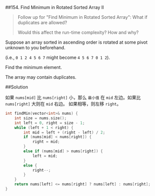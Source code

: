##154. Find Minimum in Rotated Sorted Array II

>Follow up for "Find Minimum in Rotated Sorted Array":
>What if duplicates are allowed?
>
>Would this affect the run-time complexity? How and why?

Suppose an array sorted in ascending order is rotated at some pivot unknown to you beforehand.

(i.e., `0 1 2 4 5 6 7` might become `4 5 6 7 0 1 2`).

Find the minimum element.

The array may contain duplicates.

##Solution

如果 `nums[mid]` 比 `nums[right]` 小，那么 `最小值` 在 `mid` 左边。如果比 `nums[right]` 大则在 `mid` 右边。 如果相等，则左移 `right`。

```cpp
int findMin(vector<int>& nums) {
    int size = nums.size();
	int left = 0, right = size - 1;
	while (left + 1 < right) {
		int mid = left + (right - left) / 2;
		if (nums[mid] < nums[right]) {
			right = mid;
		}
		else if (nums[mid] > nums[right]) {
			left = mid;
		}
		else {
			right--;
		}
	}
	return nums[left] <= nums[right] ? nums[left] : nums[right];
}
```